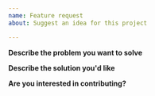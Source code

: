 ```yaml
---
name: Feature request
about: Suggest an idea for this project

---
```


**Describe the problem you want to solve**
<!-- A clear and concise description of what the problem is. Ex. I'm always frustrated when [...] -->

**Describe the solution you'd like**
<!-- What do you think should be changed? -->

**Are you interested in contributing?**
<!-- Is this a request for a volunteer to add your feature or something you want to add yourself? -->

